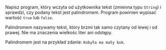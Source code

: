 Napisz program, który wczyta od użytkownika tekst (zmienna typu `String`) i sprawdzi, czy podany tekst jest 
palindromem. Program powinien wypisać wartość `true` lub `false`.

Palindromem nazywamy tekst, który brzmi tak samo czytany od lewej i od prawej. Nie ma znaczenia wielkośc liter ani odstępy. 

Palindromem jest na przykład zdanie: `Kobyła ma mały bok`. 